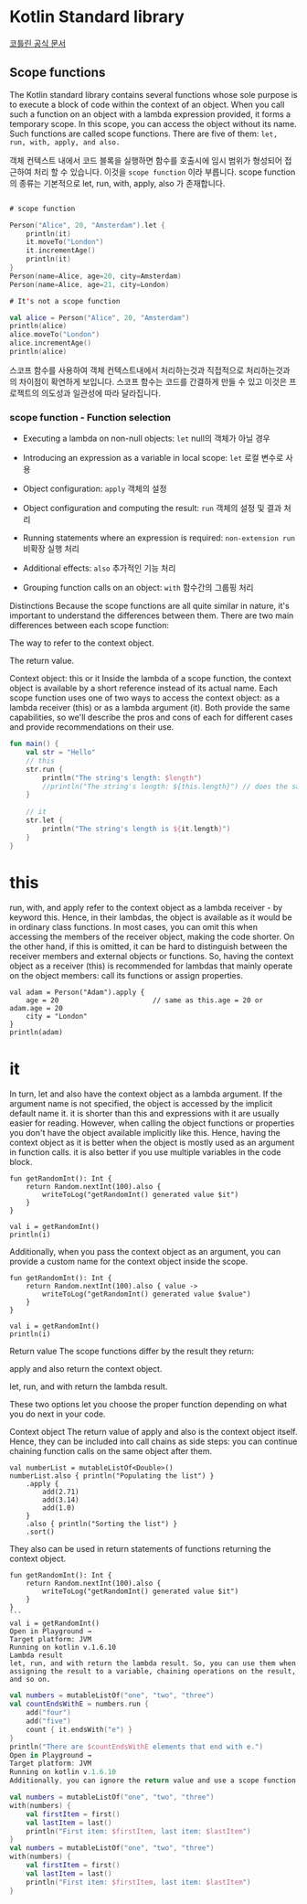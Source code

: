 # Kotlin Standard library
[코틀린 공식 문서](https://kotlinlang.org/docs/scope-functions.html)

## Scope functions

The Kotlin standard library contains several functions whose sole purpose is to execute a block of code within the context of an object. When you call such a function on an object with a lambda expression provided, it forms a temporary scope. In this scope, you can access the object without its name. Such functions are called scope functions. There are five of them: `let, run, with, apply, and also.`

객체 컨텍스트 내에서 코드 블록을 실행하면 함수를 호출시에 임시 범위가 형성되어 접근하여 처리 할 수 있습니다. 이것을 `scope function` 이라 부릅니다. scope function의 종류는 기본적으로 let, run, with, apply, also 가 존재합니다.

```kotlin

# scope function

Person("Alice", 20, "Amsterdam").let {
    println(it)
    it.moveTo("London")
    it.incrementAge()
    println(it)
}
Person(name=Alice, age=20, city=Amsterdam)
Person(name=Alice, age=21, city=London)

# It's not a scope function 

val alice = Person("Alice", 20, "Amsterdam")
println(alice)
alice.moveTo("London")
alice.incrementAge()
println(alice)
```

스코프 함수를 사용하여 객체 컨텍스트내에서 처리하는것과 직접적으로 처리하는것과의 차이점이 확연하게 보입니다. 스코프 함수는 코드를 간결하게 만들 수 있고 이것은 프로젝트의 의도성과 일관성에 따라 달라집니다. 

### scope function - Function selection 

- Executing a lambda on non-null objects: `let`
null의 객체가 아닐 경우 

- Introducing an expression as a variable in local scope: `let`
로컬 변수로 사용

- Object configuration: `apply`
객체의 설정 

- Object configuration and computing the result: `run`
객체의 설정 및 결과 처리

- Running statements where an expression is required: `non-extension run`
비확장 실행 처리 

- Additional effects: `also`
추가적인 기능 처리 

- Grouping function calls on an object: `with`
함수간의 그룹핑 처리 



Distinctions﻿
Because the scope functions are all quite similar in nature, it's important to understand the differences between them. There are two main differences between each scope function:

The way to refer to the context object.

The return value.

Context object: this or it﻿
Inside the lambda of a scope function, the context object is available by a short reference instead of its actual name. Each scope function uses one of two ways to access the context object: as a lambda receiver (this) or as a lambda argument (it). Both provide the same capabilities, so we'll describe the pros and cons of each for different cases and provide recommendations on their use.
```kotlin
fun main() {
    val str = "Hello"
    // this
    str.run {
        println("The string's length: $length")
        //println("The string's length: ${this.length}") // does the same
    }
​
    // it
    str.let {
        println("The string's length is ${it.length}")
    }
}
```
# this﻿
run, with, and apply refer to the context object as a lambda receiver - by keyword this. Hence, in their lambdas, the object is available as it would be in ordinary class functions. In most cases, you can omit this when accessing the members of the receiver object, making the code shorter. On the other hand, if this is omitted, it can be hard to distinguish between the receiver members and external objects or functions. So, having the context object as a receiver (this) is recommended for lambdas that mainly operate on the object members: call its functions or assign properties.
```
val adam = Person("Adam").apply { 
    age = 20                       // same as this.age = 20 or adam.age = 20
    city = "London"
}
println(adam)
```

# it﻿
In turn, let and also have the context object as a lambda argument. If the argument name is not specified, the object is accessed by the implicit default name it. it is shorter than this and expressions with it are usually easier for reading. However, when calling the object functions or properties you don't have the object available implicitly like this. Hence, having the context object as it is better when the object is mostly used as an argument in function calls. it is also better if you use multiple variables in the code block.
```
fun getRandomInt(): Int {
    return Random.nextInt(100).also {
        writeToLog("getRandomInt() generated value $it")
    }
}
​
val i = getRandomInt()
println(i)
```

Additionally, when you pass the context object as an argument, you can provide a custom name for the context object inside the scope.
```
fun getRandomInt(): Int {
    return Random.nextInt(100).also { value ->
        writeToLog("getRandomInt() generated value $value")
    }
}
​
val i = getRandomInt()
println(i)
```
Return value﻿
The scope functions differ by the result they return:

apply and also return the context object.

let, run, and with return the lambda result.

These two options let you choose the proper function depending on what you do next in your code.

Context object﻿
The return value of apply and also is the context object itself. Hence, they can be included into call chains as side steps: you can continue chaining function calls on the same object after them.
```
val numberList = mutableListOf<Double>()
numberList.also { println("Populating the list") }
    .apply {
        add(2.71)
        add(3.14)
        add(1.0)
    }
    .also { println("Sorting the list") }
    .sort()
```

They also can be used in return statements of functions returning the context object.
```
fun getRandomInt(): Int {
    return Random.nextInt(100).also {
        writeToLog("getRandomInt() generated value $it")
    }
}
​```
val i = getRandomInt()
Open in Playground →
Target platform: JVM
Running on kotlin v.1.6.10
Lambda result﻿
let, run, and with return the lambda result. So, you can use them when assigning the result to a variable, chaining operations on the result, and so on.
```

```kotlin
val numbers = mutableListOf("one", "two", "three")
val countEndsWithE = numbers.run { 
    add("four")
    add("five")
    count { it.endsWith("e") }
}
println("There are $countEndsWithE elements that end with e.")
Open in Playground →
Target platform: JVM
Running on kotlin v.1.6.10
Additionally, you can ignore the return value and use a scope function to create a temporary scope for variables.
```

```kotlin
val numbers = mutableListOf("one", "two", "three")
with(numbers) {
    val firstItem = first()
    val lastItem = last()        
    println("First item: $firstItem, last item: $lastItem")
}
val numbers = mutableListOf("one", "two", "three")
with(numbers) {
    val firstItem = first()
    val lastItem = last()        
    println("First item: $firstItem, last item: $lastItem")
}
```
